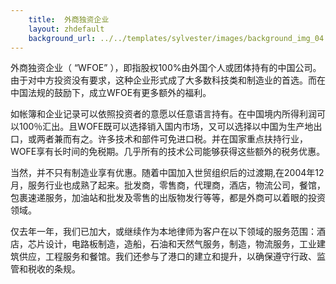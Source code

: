 ```yaml
---
    title:  外商独资企业 
    layout: zhdefault
    background_url: ../../templates/sylvester/images/background_img_04.jpg
---
```

外商独资企业（ “WFOE” ），即指股权100%由外国个人或团体持有的中国公司。由于对中方投资没有要求，这种企业形式成了大多数科技类和制造业的首选。而在中国法规的鼓励下，成立WFOE有更多额外的福利。

如帐簿和企业记录可以依照投资者的意愿以任意语言持有。在中国境内所得利润可以100％汇出。且WOFE既可以选择销入国内市场，又可以选择以中国为生产地出口，或两者兼而有之。许多技术和部件可免进口税。并在国家重点扶持行业，WOFE享有长时间的免税期。几乎所有的技术公司能够获得这些额外的税务优惠。

当然，并不只有制造业享有优惠。随着中国加入世贸组织后的过渡期,在2004年12月，服务行业也成熟了起来。批发商，零售商，代理商，酒店，物流公司，餐馆，包裹速递服务，加油站和批发及零售的出版物发行等等，都是外商可以着眼的投资领域。

仅去年一年，我们已加大，或继续作为本地律师为客户在以下领域的服务范围：酒店，芯片设计，电路板制造，造船，石油和天然气服务，制造，物流服务，工业建筑供应，工程服务和餐馆。我们还参与了港口的建立和提升，以确保遵守行政、监管和税收的条规。


